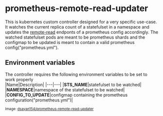 # prometheus-remote-read-updater
This is kubernetes custom controller designed for a very specific use-case. It watches the current replica count of a statefulset in a namespace and updates the [remote-read](https://prometheus.io/docs/prometheus/latest/configuration/configuration/#remote_read) endponts of a prometheus config accordingly.
The watched statefulset pods are meant to be prometheus shards and the configmap to be updated is meant to contain a valid prometheus config("prometheus.yml").

## Environment variables
The controller requires the following environment variables to be set to work properly<br>
|Name|Description|
|---|---|
|**STS_NAME**|statefulset to be watched|
|**NAMESPACE**|namespace of the statefulset to be watched|
|**CONFIG_TO_UPDATE**|configmap containing the prometheus configuration("prometheus.yml")|

<sup>Image: [dsayan154/prometheus-remote-read-updater](https://hub.docker.com/repository/docker/dsayan154/prometheus-remote-read-updater)</sup>
